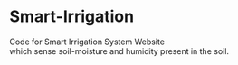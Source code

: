 # Smart-Irrigation
Code for Smart Irrigation System Website 
<br>
which sense soil-moisture and humidity present in the soil.
